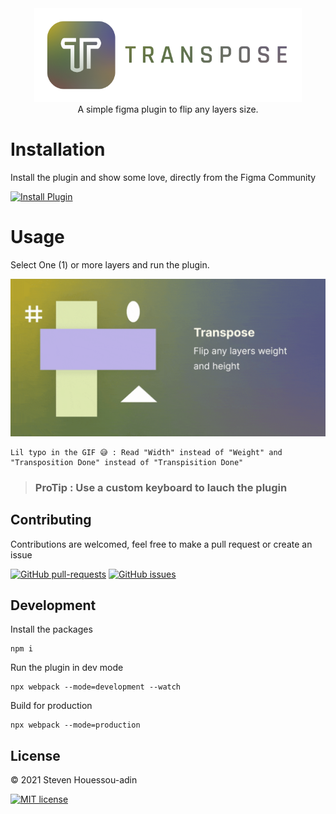<div align="center">
  <img alt="Transpose" src="assets/transpose.png" height="150px" />
</div>

<div align="center">
  A simple figma plugin to flip any layers size.
</div>

# Installation

Install the plugin and show some love, directly from the Figma Community

<a href="https://www.figma.com/community/plugin/1009022712992810988/Transpose"><img alt="Install Plugin" src="https://img.shields.io/endpoint?url=https://figma-plugin-badges.vercel.app/api/installs/1009022712992810988" height="24px"/></a>

# Usage

Select One (1) or more layers and run the plugin.

![](assets/banner.gif)

```
Lil typo in the GIF 😅 : Read "Width" instead of "Weight" and "Transposition Done" instead of "Transpisition Done"
```

> ### ProTip : Use a custom keyboard to lauch the plugin

## Contributing

Contributions are welcomed, feel free to make a pull request or create an issue

[![GitHub pull-requests](https://img.shields.io/github/issues-pr/mrstev3n/Transpose-plugin.svg)](https://GitHub.com/mrstev3n/Transpose-plugin/pull/)
[![GitHub issues](https://img.shields.io/github/issues/mrstev3n/Transpose-plugin.svg)](https://GitHub.com/mrstev3n/Transpose-plugin/issues/)

## Development

Install the packages
```
npm i
```

Run the plugin in dev mode
```
npx webpack --mode=development --watch
```

Build for production
```
npx webpack --mode=production
```

## License

© 2021 Steven Houessou-adin

[![MIT license](https://img.shields.io/badge/License-MIT-blue.svg)](https://github.com/mrstev3n/Transpose-plugin/blob/master/LICENSE)

